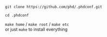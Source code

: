 `git clone https://github.com/phd/.phdconf.git`

`cd .phdconf`

`make home` / `make root` / `make etc`<br>
or just `make` to install everything
